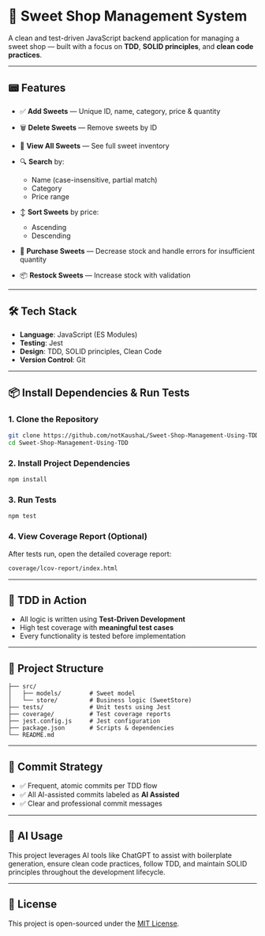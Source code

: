 # 🍬 Sweet Shop Management System

A clean and test-driven JavaScript backend application for managing a sweet shop — built with a focus on **TDD**, **SOLID principles**, and **clean code practices**.

---

## 📟 Features

* ✅ **Add Sweets** — Unique ID, name, category, price & quantity
* 🗑️ **Delete Sweets** — Remove sweets by ID
* 👀 **View All Sweets** — See full sweet inventory
* 🔍 **Search** by:

  * Name (case-insensitive, partial match)
  * Category
  * Price range
* ↕️ **Sort Sweets** by price:

  * Ascending
  * Descending
* 🛒 **Purchase Sweets** — Decrease stock and handle errors for insufficient quantity
* 📦 **Restock Sweets** — Increase stock with validation

---

## 🛠️ Tech Stack

* **Language**: JavaScript (ES Modules)
* **Testing**: Jest
* **Design**: TDD, SOLID principles, Clean Code
* **Version Control**: Git

---

## 📦 Install Dependencies & Run Tests

### 1. Clone the Repository

```bash
git clone https://github.com/notKaushaL/Sweet-Shop-Management-Using-TDD.git
cd Sweet-Shop-Management-Using-TDD
```

### 2. Install Project Dependencies

```bash
npm install
```

### 3. Run Tests

```bash
npm test
```

### 4. View Coverage Report (Optional)

After tests run, open the detailed coverage report:

```bash
coverage/lcov-report/index.html
```

---

## 🧪 TDD in Action

* All logic is written using **Test-Driven Development**
* High test coverage with **meaningful test cases**
* Every functionality is tested before implementation

---

## 📁 Project Structure

```
├── src/
│   ├── models/        # Sweet model
│   └── store/         # Business logic (SweetStore)
├── tests/             # Unit tests using Jest
├── coverage/          # Test coverage reports
├── jest.config.js     # Jest configuration
├── package.json       # Scripts & dependencies
└── README.md
```

---

## 🔀 Commit Strategy

* ✅ Frequent, atomic commits per TDD flow
* ✅ All AI-assisted commits labeled as **AI Assisted**
* ✅ Clear and professional commit messages

---

## 🧠 AI Usage

This project leverages AI tools like ChatGPT to assist with boilerplate generation, ensure clean code practices, follow TDD, and maintain SOLID principles throughout the development lifecycle.

---

## 📌 License

This project is open-sourced under the [MIT License](LICENSE).
